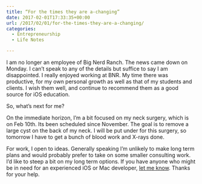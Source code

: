 ```yaml
---
title: “For the times they are a-changing”
date: 2017-02-01T17:33:35+00:00
url: /2017/02/01/for-the-times-they-are-a-changing/
categories:
  - Entrepreneurship
  - Life Notes

---
```

I am no longer an employee of Big Nerd Ranch. The news came down on Monday. I can&#8217;t speak to any of the details but suffice to say I am disappointed. I really enjoyed working at BNR. My time there was productive, for my own personal growth as well as that of my students and clients. I wish them well, and continue to recommend them as a good source for iOS education.

So, what&#8217;s next for me?

On the immediate horizon, I&#8217;m a bit focused on my neck surgery, which is on Feb 10th. Its been scheduled since November. The goal is to remove a large cyst on the back of my neck. I will be put under for this surgery, so tomorrow I have to get a bunch of blood work and X-rays done.

For work, I open to ideas. Generally speaking I&#8217;m unlikely to make long term plans and would probably prefer to take on some smaller consulting work. I&#8217;d like to steep a bit on my long term options. If you have anyone who might be in need for an experienced iOS or Mac developer, [let me know][1]. Thanks for your help.

 [1]: mailto:mike@clickablebliss.com
